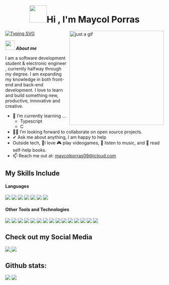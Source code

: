 <h1 align="center"><img src="https://media0.giphy.com/media/v1.Y2lkPTc5MGI3NjExZG9nbG9wdDhzbHVyN3Fqb2FjamVsY2t2ZnlybGV3dmp3ZDMxcDBtaiZlcD12MV9pbnRlcm5hbF9naWZfYnlfaWQmY3Q9cw/1iqh34Ws3rvJtqoqz5/giphy.gif" width="55"><b>Hi , I'm Maycol Porras </b></h1>
<a href="https://git.io/typing-svg"><img src="https://readme-typing-svg.demolab.com?font=Fira+Code&weight=100&size=19&pause=1000&color=55A45E&width=435&lines=Software+Development+Student" alt="Typing SVG" /></a>
<!--  -->

<img align="right" width=300px alt="just a gif" src="https://media0.giphy.com/media/v1.Y2lkPTc5MGI3NjExazh3YXJmYnNlbHNrN3dweGZ0NTc2bHBiMDU0MHk3YzQ2ZXNuZWpldyZlcD12MV9pbnRlcm5hbF9naWZfYnlfaWQmY3Q9cw/3iyKHMIKg5VWG6qHUm/giphy.gif" />

<img src="https://media4.giphy.com/media/v1.Y2lkPTc5MGI3NjExcHFtdXRhaGxsaG45Mmo3ZWtxbHM1MTM5aDRjY2oyYjFmcWhyMjJoeCZlcD12MV9pbnRlcm5hbF9naWZfYnlfaWQmY3Q9cw/SWSNPklWkVQ4y0xo2X/giphy.gif" width="30px">&nbsp;***About me***

I am a software development student & electronic engineer , currently halfway through my degree. I am expanding my knowledge in both front-end and back-end development. I love to learn and build something new, productive, innovative and creative.
- 🌱 I’m currently learning ...
  - Typescript
  - C
- 👨‍💻 I’m looking forward to collaborate on open source projects.
- ✔ Ask me about anything, I am happy to help<br>
- Outside tech, 💜I love 🎮 play videogames, 🎵 listen to music, and 📖 read self-help books.
- 📫 Reach me out at: <a href="maycolporras09@icloud.com">maycolporras09@icloud.com</a>

## My Skills Include 

<h4> Languages </h4>
<span> 
  <img src="https://img.shields.io/badge/HTML5-E34F26?style=for-the-badge&logo=html5&logoColor=white">
  <img src="https://img.shields.io/badge/CSS3-1572B6?style=for-the-badge&logo=css3&logoColor=white">
  <img src="https://img.shields.io/badge/python-3670A0?style=for-the-badge&logo=python&logoColor=ffdd54">
  <img src= "https://img.shields.io/badge/-Arduino-00979D?style=for-the-badge&logo=Arduino&logoColor=white">
  <img src="https://img.shields.io/badge/JavaScript-F7DF1E?style=for-the-badge&logo=javascript&logoColor=black">
  <img src="https://img.shields.io/badge/Java-ED8B00?style=for-the-badge&logo=java&logoColor=white">
  <img src="https://img.shields.io/badge/Sass-C69?logo=sass&logoColor=fff">
  
 


</span>


<h4> Other Tools and Technologies </h4>
<span>
  
  <img src="https://img.shields.io/badge/Node.js-6DA55F?logo=node.js&logoColor=white">
  <img src="https://img.shields.io/badge/Postgres-%23316192.svg?logo=postgresql&logoColor=white">
  <img src="https://img.shields.io/badge/MySQL-4479A1?logo=mysql&logoColor=fff">
  <img src="https://img.shields.io/badge/Notion-%23000000.svg?style=for-the-badge&logo=notion&logoColor=white">
  <img src="https://img.shields.io/badge/MySQL-00000F?style=for-the-badge&logo=mysql&logoColor=white">
  <img src="https://img.shields.io/badge/IntelliJIDEA-000000.svg?style=for-the-badge&logo=intellij-idea&logoColor=white">
  <img src="https://img.shields.io/badge/github-%23121011.svg?style=for-the-badge&logo=github&logoColor=white">
  <img src="https://img.shields.io/badge/Git-F05032?style=for-the-badge&logo=git&logoColor=white">
  <img src="https://img.shields.io/badge/Brave-FB542B?style=for-the-badge&logo=Brave&logoColor=white">
  <img src="https://img.shields.io/badge/figma-%23F24E1E.svg?style=for-the-badge&logo=figma&logoColor=white">
  <img src="https://img.shields.io/badge/Slack-4A154B?style=for-the-badge&logo=slack&logoColor=white">
  <img src="https://img.shields.io/badge/Visual%20Studio-5C2D91.svg?style=for-the-badge&logo=visual-studio&logoColor=white">
  <img src="https://img.shields.io/badge/adobe%20photoshop-%2331A8FF.svg?style=for-the-badge&logo=adobe%20photoshop&logoColor=white">
  <img src="https://img.shields.io/badge/Microsoft_Excel-217346?style=for-the-badge&logo=microsoft-excel&logoColor=white">
  <img src="https://img.shields.io/badge/Netlify-%23000000.svg?logo=netlify&logoColor=#00C7B7">



</span>

## Check out my Social Media

<a href= "https://www.instagram.com/maycol_pa/" target="_blank">
    <img src="https://img.shields.io/badge/Instagram-%23E4405F.svg?style=for-the-badge&logo=Instagram&logoColor=white">
</a>
<a href="https://www.linkedin.com/in/maycol-porras-18756125b/" target="_blank">
  <img src="https://img.shields.io/badge/linkedin-%230077B5.svg?style=for-the-badge&logo=linkedin&logoColor=white">
</a>


<h2>Github stats:</h2> 

[![](https://github-readme-stats.vercel.app/api?username=maycolsporras&show_icons=true&theme=tokyonight&hide_border=true&locale=en)](https://github.com/maycolsporras)
[![](https://github-readme-streak-stats.herokuapp.com/?user=maycolsporras&theme=material-palenight)](https://github.com/maycolsporras)
</div>
